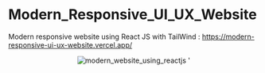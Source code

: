 # Modern_Responsive_UI_UX_Website
Modern responsive website using React JS with TailWind : https://modern-responsive-ui-ux-website.vercel.app/

<div align='middle'>
  <img src='https://github.com/ThibautMilville/Modern_Responsive_UI_UX_Website/assets/87717065/d8e46372-78d9-456d-a757-25364f23078a' alt='modern_website_using_reactjs' />
'  
</div>
